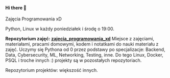 #### Hi there 👋

Zajęcia Programowania xD

Python, Linux w każdy poniedziałek i środę o 19:00.


**Repozytorium zajęć: [zajecia_programowania_xd](https://github.com/ZPXD/zajecia_programowania_xd)**
Miejsce z zajęciami, materiałami, pracami domowymi, kodem i notatkami do nauki materiału z zajęć. Uczymy się Pythona od 0 przez podstawy po specjalizacje: Backend, Data, Cybersecurity, ML, Networking, Testing, inne. Do tego Linux, Docker, PSQL i troche innych :) projekty są w pozostałych repozytoriach.

Repozytorium projektów: większość innych.
